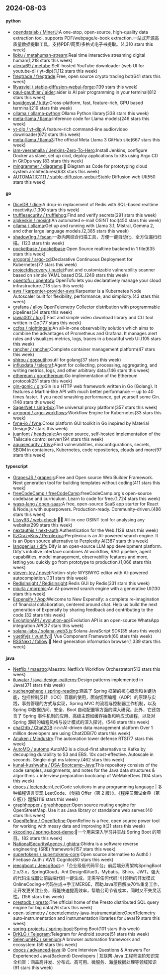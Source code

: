 ## 2024-08-03

#### python
* [opendatalab / MinerU](https://github.com/opendatalab/MinerU):A one-stop, open-source, high-quality data extraction tool, supports PDF/webpage/e-book extraction.一站式开源高质量数据提取工具，支持PDF/网页/多格式电子书提取。(4,310 stars this week)
* [lipku / metahuman-stream](https://github.com/lipku/metahuman-stream):Real time interactive streaming digital human(1,218 stars this week)
* [alexta69 / metube](https://github.com/alexta69/metube):Self-hosted YouTube downloader (web UI for youtube-dl / yt-dlp)(1,112 stars this week)
* [freqtrade / freqtrade](https://github.com/freqtrade/freqtrade):Free, open source crypto trading bot(641 stars this week)
* [lllyasviel / stable-diffusion-webui-forge](https://github.com/lllyasviel/stable-diffusion-webui-forge):(139 stars this week)
* [paul-gauthier / aider](https://github.com/paul-gauthier/aider):aider is AI pair programming in your terminal(812 stars this week)
* [kovidgoyal / kitty](https://github.com/kovidgoyal/kitty):Cross-platform, fast, feature-rich, GPU based terminal(219 stars this week)
* [ollama / ollama-python](https://github.com/ollama/ollama-python):Ollama Python library(338 stars this week)
* [meta-llama / llama](https://github.com/meta-llama/llama):Inference code for Llama models(246 stars this week)
* [yt-dlp / yt-dlp](https://github.com/yt-dlp/yt-dlp):A feature-rich command-line audio/video downloader(672 stars this week)
* [meta-llama / llama3](https://github.com/meta-llama/llama3):The official Meta Llama 3 GitHub site(667 stars this week)
* [iam-veeramalla / Jenkins-Zero-To-Hero](https://github.com/iam-veeramalla/Jenkins-Zero-To-Hero):Install Jenkins, configure Docker as slave, set up cicd, deploy applications to k8s using Argo CD in GitOps way.(83 stars this week)
* [mingrammer / diagrams](https://github.com/mingrammer/diagrams):🎨 Diagram as Code for prototyping cloud system architectures(633 stars this week)
* [AUTOMATIC1111 / stable-diffusion-webui](https://github.com/AUTOMATIC1111/stable-diffusion-webui):Stable Diffusion web UI(550 stars this week)

#### go
* [DiceDB / dice](https://github.com/DiceDB/dice):A drop-in replacement of Redis with SQL-based realtime reactivity.(1,300 stars this week)
* [trufflesecurity / trufflehog](https://github.com/trufflesecurity/trufflehog):Find and verify secrets(291 stars this week)
* [alpkeskin / mosint](https://github.com/alpkeskin/mosint):An automated e-mail OSINT tool(450 stars this week)
* [ollama / ollama](https://github.com/ollama/ollama):Get up and running with Llama 3.1, Mistral, Gemma 2, and other large language models.(2,385 stars this week)
* [shadow1ng / fscan](https://github.com/shadow1ng/fscan):一款内网综合扫描工具，方便一键自动化、全方位漏扫扫描。(123 stars this week)
* [pocketbase / pocketbase](https://github.com/pocketbase/pocketbase):Open Source realtime backend in 1 file(635 stars this week)
* [argoproj / argo-cd](https://github.com/argoproj/argo-cd):Declarative Continuous Deployment for Kubernetes(77 stars this week)
* [projectdiscovery / nuclei](https://github.com/projectdiscovery/nuclei):Fast and customizable vulnerability scanner based on simple YAML based DSL.(249 stars this week)
* [opentofu / opentofu](https://github.com/opentofu/opentofu):OpenTofu lets you declaratively manage your cloud infrastructure.(118 stars this week)
* [aws / karpenter-provider-aws](https://github.com/aws/karpenter-provider-aws):Karpenter is a Kubernetes Node Autoscaler built for flexibility, performance, and simplicity.(43 stars this week)
* [grafana / alloy](https://github.com/grafana/alloy):OpenTelemetry Collector distribution with programmable pipelines(34 stars this week)
* [iawia002 / lux](https://github.com/iawia002/lux):👾 Fast and simple video download library and CLI tool written in Go(177 stars this week)
* [ccfos / nightingale](https://github.com/ccfos/nightingale):An all-in-one observability solution which aims to combine the advantages of Prometheus and Grafana. It manages alert rules and visualizes metrics, logs, traces in a beautiful web UI.(105 stars this week)
* [rancher / rancher](https://github.com/rancher/rancher):Complete container management platform(47 stars this week)
* [shirou / gopsutil](https://github.com/shirou/gopsutil):psutil for golang(37 stars this week)
* [influxdata / telegraf](https://github.com/influxdata/telegraf):Agent for collecting, processing, aggregating, and writing metrics, logs, and other arbitrary data.(146 stars this week)
* [ethereum / go-ethereum](https://github.com/ethereum/go-ethereum):Go implementation of the Ethereum protocol(251 stars this week)
* [gin-gonic / gin](https://github.com/gin-gonic/gin):Gin is a HTTP web framework written in Go (Golang). It features a Martini-like API with much better performance -- up to 40 times faster. If you need smashing performance, get yourself some Gin.(148 stars this week)
* [SagerNet / sing-box](https://github.com/SagerNet/sing-box):The universal proxy platform(357 stars this week)
* [argoproj / argo-workflows](https://github.com/argoproj/argo-workflows):Workflow Engine for Kubernetes(33 stars this week)
* [fyne-io / fyne](https://github.com/fyne-io/fyne):Cross platform GUI toolkit in Go inspired by Material Design(87 stars this week)
* [juanfont / headscale](https://github.com/juanfont/headscale):An open source, self-hosted implementation of the Tailscale control server(194 stars this week)
* [aquasecurity / trivy](https://github.com/aquasecurity/trivy):Find vulnerabilities, misconfigurations, secrets, SBOM in containers, Kubernetes, code repositories, clouds and more(97 stars this week)

#### typescript
* [GrapesJS / grapesjs](https://github.com/GrapesJS/grapesjs):Free and Open source Web Builder Framework. Next generation tool for building templates without coding(411 stars this week)
* [freeCodeCamp / freeCodeCamp](https://github.com/freeCodeCamp/freeCodeCamp):freeCodeCamp.org's open-source codebase and curriculum. Learn to code for free.(1,724 stars this week)
* [wasp-lang / open-saas](https://github.com/wasp-lang/open-saas):A free, open-source SaaS app starter for React & Node.js with superpowers. Production-ready. Community-driven.(486 stars this week)
* [Lissy93 / web-check](https://github.com/Lissy93/web-check):🕵️‍♂️ All-in-one OSINT tool for analysing any website(299 stars this week)
* [nextauthjs / next-auth](https://github.com/nextauthjs/next-auth):Authentication for the Web.(129 stars this week)
* [ItzCrazyKns / Perplexica](https://github.com/ItzCrazyKns/Perplexica):Perplexica is an AI-powered search engine. It is an Open source alternative to Perplexity AI(387 stars this week)
* [langgenius / dify](https://github.com/langgenius/dify):Dify is an open-source LLM app development platform. Dify's intuitive interface combines AI workflow, RAG pipeline, agent capabilities, model management, observability features and more, letting you quickly go from prototype to production.(1,066 stars this week)
* [steven-tey / novel](https://github.com/steven-tey/novel):Notion-style WYSIWYG editor with AI-powered autocompletion.(131 stars this week)
* [RedisInsight / RedisInsight](https://github.com/RedisInsight/RedisInsight):Redis GUI by Redis(331 stars this week)
* [miurla / morphic](https://github.com/miurla/morphic):An AI-powered search engine with a generative UI(130 stars this week)
* [Expensify / App](https://github.com/Expensify/App):Welcome to New Expensify: a complete re-imagination of financial collaboration, centered around chat. Help us build the next generation of Expensify by sharing feedback and contributing to the code.(32 stars this week)
* [EvolutionAPI / evolution-api](https://github.com/EvolutionAPI/evolution-api):Evolution API is an open-source WhatsApp integration API(37 stars this week)
* [solana-labs / solana-web3.js](https://github.com/solana-labs/solana-web3.js):Solana JavaScript SDK(35 stars this week)
* [vuetifyjs / vuetify](https://github.com/vuetifyjs/vuetify):🐉 Vue Component Framework(60 stars this week)
* [RSSNext / follow](https://github.com/RSSNext/follow):🧡 Next generation information browser(1,339 stars this week)

#### java
* [Netflix / maestro](https://github.com/Netflix/maestro):Maestro: Netflix’s Workflow Orchestrator(513 stars this week)
* [iluwatar / java-design-patterns](https://github.com/iluwatar/java-design-patterns):Design patterns implemented in Java(371 stars this week)
* [xuchengsheng / spring-reading](https://github.com/xuchengsheng/spring-reading):涵盖了 Spring 框架的核心概念和关键功能，包括控制反转（IOC）容器的使用，面向切面编程（AOP）的原理与实践，事务管理的方式与实现，Spring MVC 的流程与控制器工作机制，以及 Spring 中数据访问、安全、Boot 自动配置等方面的深入研究。此外，它还包含了 Spring 事件机制的应用、高级主题如缓存抽象和响应式编程，以及对 Spring 源码的编程风格与设计模式的深入探讨。(548 stars this week)
* [chat2db / Chat2DB](https://github.com/chat2db/Chat2DB):🔥🔥🔥AI-driven data management platform Over 1 million developers are using Chat2DB(70 stars this week)
* [Anuken / Mindustry](https://github.com/Anuken/Mindustry):The automation tower defense RTS(77 stars this week)
* [AutoMQ / automq](https://github.com/AutoMQ/automq):AutoMQ is a cloud-first alternative to Kafka by decoupling durability to S3 and EBS. 10x cost-effective. Autoscale in seconds. Single-digit ms latency.(462 stars this week)
* [kunal-kushwaha / DSA-Bootcamp-Java](https://github.com/kunal-kushwaha/DSA-Bootcamp-Java):This repository consists of the code samples, assignments, and notes for the Java data structures & algorithms + interview preparation bootcamp of WeMakeDevs.(104 stars this week)
* [doocs / leetcode](https://github.com/doocs/leetcode):🔥LeetCode solutions in any programming language | 多种编程语言实现 LeetCode、《剑指 Offer（第 2 版）》、《程序员面试金典（第 6 版）》题解(119 stars this week)
* [graphhopper / graphhopper](https://github.com/graphhopper/graphhopper):Open source routing engine for OpenStreetMap. Use it as Java library or standalone web server.(40 stars this week)
* [OpenRefine / OpenRefine](https://github.com/OpenRefine/OpenRefine):OpenRefine is a free, open source power tool for working with messy data and improving it(21 stars this week)
* [xkcoding / spring-boot-demo](https://github.com/xkcoding/spring-boot-demo):🚀一个用来深入学习并实战 Spring Boot 的项目。(82 stars this week)
* [NationalSecurityAgency / ghidra](https://github.com/NationalSecurityAgency/ghidra):Ghidra is a software reverse engineering (SRE) framework(157 stars this week)
* [supertokens / supertokens-core](https://github.com/supertokens/supertokens-core):Open source alternative to Auth0 / Firebase Auth / AWS Cognito(80 stars this week)
* [jeecgboot / JeecgBoot](https://github.com/jeecgboot/JeecgBoot):🔥「企业级低代码平台」前后端分离架构SpringBoot 2.x/3.x，SpringCloud，Ant Design&Vue3，Mybatis，Shiro，JWT。强大的代码生成器让前后端代码一键生成，无需写任何代码! 引领新的开发模式OnlineCoding->代码生成->手工MERGE，帮助Java项目解决70%重复工作，让开发更关注业务，既能快速提高效率，帮助公司节省成本，同时又不失灵活性。(156 stars this week)
* [prestodb / presto](https://github.com/prestodb/presto):The official home of the Presto distributed SQL query engine for big data(26 stars this week)
* [open-telemetry / opentelemetry-java-instrumentation](https://github.com/open-telemetry/opentelemetry-java-instrumentation):OpenTelemetry auto-instrumentation and instrumentation libraries for Java(19 stars this week)
* [spring-projects / spring-boot](https://github.com/spring-projects/spring-boot):Spring Boot(101 stars this week)
* [DrKLO / Telegram](https://github.com/DrKLO/Telegram):Telegram for Android source(51 stars this week)
* [SeleniumHQ / selenium](https://github.com/SeleniumHQ/selenium):A browser automation framework and ecosystem.(59 stars this week)
* [doocs / advanced-java](https://github.com/doocs/advanced-java):😮 Core Interview Questions & Answers For Experienced Java(Backend) Developers | 互联网 Java 工程师进阶知识完全扫盲：涵盖高并发、分布式、高可用、微服务、海量数据处理等领域知识(91 stars this week)
